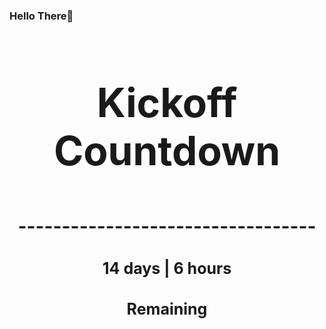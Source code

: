 ### Hello There👋

<!---START-TIMER--->
<h3 align='center' style='font-size: 64px;'>Kickoff Countdown</h3>
<h3 align='center' style='font-size: 30px;'>----------------------------------</h3>
<h3 align='center' style='font-size: 25px;'>14 days | 6 hours</h3>
<h3 align='center' style='font-size: 25px;'>Remaining</h3>
<!---END-TIMER--->
